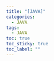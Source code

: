 ```yaml
---
title: "[JAVA]"
categories:
  - JAVA
tags:
  - JAVA
toc: true
toc_sticky: true
toc_label: ""
---
```


